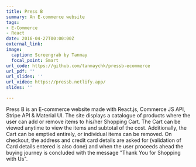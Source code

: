```yaml
---
title: Press B
summary: An E-commerce website
tags:
- E-Commerce
- React
date: 2016-04-27T00:00:00Z
external_link: 
image:
  caption: Screengrab by Tanmay
  focal_point: Smart
url_code: https://github.com/tanmaychk/pressb-ecommerce
url_pdf: ''
url_slides: ''
url_video: https://pressb.netlify.app/
slides: ''

---
```

Press B is an E-commerce website made with React.js, Commerce JS API, Stripe API & Material UI. The site displays a catalogue of products where the user can add or remove items to his/her Shopping Cart. The Cart can be viewed anytime to view the items and subtotal of the cost. Additionally, the Cart can be emptied entirely, or individual items can be removed. On checkout, the address and credit card details are asked for (validation of Card details entered is also done) and when the user proceeds ahead the buying journey is concluded with the message "Thank You for Shopping with Us".